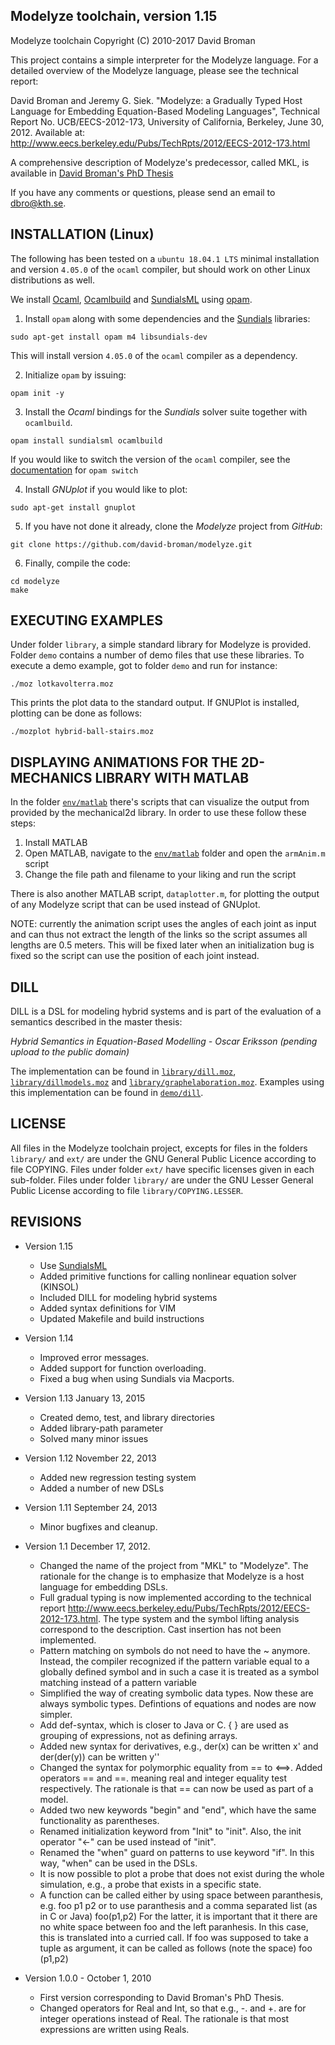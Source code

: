 
Modelyze toolchain, version 1.15
------------------------------------
Modelyze toolchain
Copyright (C) 2010-2017 David Broman


This project contains a simple interpreter for the 
Modelyze language. For a detailed overview of the
Modelyze language, please see the technical report:

David Broman and Jeremy G. Siek. "Modelyze: a Gradually Typed Host Language 
for Embedding Equation-Based Modeling Languages", Technical Report No. 
UCB/EECS-2012-173, University of California, Berkeley, June 30, 2012.
Available at: http://www.eecs.berkeley.edu/Pubs/TechRpts/2012/EECS-2012-173.html

A comprehensive description of Modelyze's predecessor, called MKL, is available
in [David Broman's PhD Thesis](http://www.bromans.com/david/publ/thesis-2010-david-broman.pdf)

If you have any comments or questions, please send an email to
[dbro@kth.se](mailto:dbro@kth.se).

<!--
 INSTALLATION (Mac OS)
 --------------------
 The following has been tested on OS X 10.12.6, but should work on 
 other Mac OS versions as well.

 1. Install [Homebrew](https://brew.sh/).

 2. Install the Objective Caml compiler, Gnuplot, and Sundials via Homebew.  
  
    `>> brew install ocaml opam homebrew/science/sundials`
  
    `>> brew install gnuplot --qt`
 3. If you have not done it already, clone the Modelyze project from GitHub:
  
    `>> git clone https://github.com/david-broman/modelyze.git`
 5. Compile the code:
  
    `>> cd modelyze`
  
    `>> make`
-->
INSTALLATION (Linux)
---------------------

The following has been tested on a `ubuntu 18.04.1 LTS` minimal installation and
version `4.05.0` of the `ocaml` compiler, but should work on other Linux
distributions as well.

We install [Ocaml](https://ocaml.org/),
[Ocamlbuild](https://ocaml.org/learn/tutorials/ocamlbuild/) and
[SundialsML](https://inria-parkas.github.io/sundialsml/) using
[opam](https://opam.ocaml.org/).

1. Install `opam` along with some dependencies and the
[Sundials](https://computation.llnl.gov/projects/sundials) libraries:

```console
sudo apt-get install opam m4 libsundials-dev
```

This will install version `4.05.0`  of the `ocaml` compiler as a dependency.

2. Initialize `opam` by issuing:

```console
opam init -y
```

3. Install the *Ocaml* bindings for the *Sundials* solver suite together with
`ocamlbuild`.

```console
opam install sundialsml ocamlbuild
```

If you would like to switch the version of the `ocaml` compiler, see the
[documentation](https://opam.ocaml.org/doc/man/opam-switch.html) for `opam switch`

4. Install *GNUplot* if you would like to plot:

```console
sudo apt-get install gnuplot
```

5. If you have not done it already, clone the *Modelyze* project from *GitHub*:

```console
git clone https://github.com/david-broman/modelyze.git
```

6. Finally, compile the code:

```console
cd modelyze
make
```

EXECUTING EXAMPLES
--------------------

Under folder `library`, a simple standard library for Modelyze is provided.
Folder `demo` contains a number of demo files that use these libraries.
To execute a demo example, got to folder `demo` and run for instance:

```console
./moz lotkavolterra.moz
```

This prints the plot data to the standard output. If GNUPlot is installed,
plotting can be done as follows:

```console
./mozplot hybrid-ball-stairs.moz
```

DISPLAYING ANIMATIONS FOR THE 2D-MECHANICS LIBRARY WITH MATLAB
---------------------------------------------------------------

In the folder [`env/matlab`](env/matlab) there's scripts that can visualize the output from
provided by the mechanical2d library. In order to use these follow these steps:

1. Install MATLAB
2. Open MATLAB, navigate to the [`env/matlab`](env/matlab) folder and open the `armAnim.m` script
3. Change the file path and filename to your liking and run the script

There is also another MATLAB script, `dataplotter.m`, for plotting the output of
any Modelyze script that can be used instead of GNUplot.

NOTE: currently the animation script uses the angles of each joint as input
and can thus not extract the length of the links so the script assumes all
lengths are 0.5 meters. This will be fixed later when an initialization bug
is fixed so the script can use the position of each joint instead.

DILL
----

DILL is a DSL for modeling hybrid systems and is part of the evaluation of a
semantics described in the master thesis:

*Hybrid Semantics in Equation-Based Modelling - Oscar Eriksson (pending upload to the public domain)*

The implementation can be found in [`library/dill.moz`](library/dill.moz),
[`library/dillmodels.moz`](library/dillmodels.moz) and
[`library/graphelaboration.moz`](library/graphelaboration.moz).  Examples using
this implementation can be found in [`demo/dill`](demo/dill).

LICENSE
-------
All files in the Modelyze toolchain project, excepts for files in the folders
`library/` and `ext/` are under the GNU General Public Licence according
to file COPYING. Files under folder `ext/` have specific licenses given
in each sub-folder. Files under folder `library/` are under the GNU Lesser
General Public License according to file `library/COPYING.LESSER`.





REVISIONS
---------

* Version 1.15
  * Use [SundialsML](https://inria-parkas.github.io/sundialsml/)
  * Added primitive functions for calling nonlinear equation solver (KINSOL)
  * Included DILL for modeling hybrid systems
  * Added syntax definitions for VIM
  * Updated Makefile and build instructions

* Version 1.14 
  - Improved error messages.
  - Added support for function overloading.
  - Fixed a bug when using Sundials via Macports.

* Version 1.13 January 13, 2015
  - Created demo, test, and library directories
  - Added library-path parameter
  - Solved many minor issues

* Version 1.12 November 22, 2013
  - Added new regression testing system
  - Added a number of new DSLs

* Version 1.11 September 24, 2013
  - Minor bugfixes and cleanup.

* Version 1.1 December 17, 2012.
  - Changed the name of the project from "MKL" to "Modelyze". The rationale
    for the change is to emphasize that Modelyze is a host language for
    embedding DSLs.
  - Full gradual typing is now implemented according to the technical report
    http://www.eecs.berkeley.edu/Pubs/TechRpts/2012/EECS-2012-173.html. The
    type system and the symbol lifting analysis correspond to the description.
    Cast insertion has not been implemented.  
  - Pattern matching on symbols do not need to have the ~ anymore. Instead, the
    compiler recognized if the pattern variable equal to a globally defined 
    symbol and in such a case it is treated as a symbol matching instead of
    a pattern variable 
  - Simplified the way of creating symbolic data types. Now these are always
    symbolic types. Defintions of equations and nodes are now simpler.
  - Add def-syntax, which is closer to Java or C. { } are used as
    grouping of expressions, not as defining arrays.
  - Added new syntax for derivatives, e.g., der(x) can be written x' and
    der(der(y)) can be written y''
  - Changed the syntax for polymorphic equality from == to <==>. Added 
    operators == and ==. meaning real and integer equality test respectively.
    The rationale is that == can now be used as part of a model.
  - Added two new keywords "begin" and "end", which have the same 
    functionality as parentheses.
  - Renamed initialization keyword from "Init" to "init". Also, the 
    init operator "<-" can be used instead of "init".
  - Renamed the "when" guard on patterns to use keyword "if". In this
    way, "when" can be used in the DSLs.
  - It is now possible to plot a probe that does not exist during the
    whole simulation, e.g., a probe that exists in a specific state.
  - A function can be called either by using space between paranthesis, e.g.
      foo p1 p2
    or to use paranthesis and a comma separated list (as in C or Java)
      foo(p1,p2)
    For the latter, it is important that it there are no white space
    between foo and the left paranhesis. In this case, this is
    translated into a curried call. If foo was supposed to take a tuple
    as argument, it can be called as follows (note the space)
      foo (p1,p2)

* Version 1.0.0 - October 1, 2010
  - First version corresponding to David Broman's PhD Thesis.
  - Changed operators for Real and Int, so that e.g., -. and +. are
    for integer operations instead of Real. The rationale is that most
    expressions are written using Reals.
